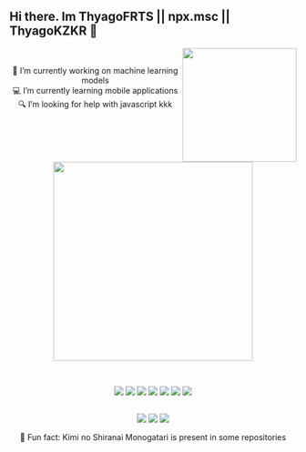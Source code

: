 <h2>Hi there. Im ThyagoFRTS || npx.msc || ThyagoKZKR 👋</h2>

<a href = "#"> <img src="https://c.tenor.com/JyKiDmc-IB0AAAAC/coffee.gif" width="200" align="right"></a>	
<div>
<br>
	
<p align="center">
🔭 I’m currently working on machine learning models
<br>
💻 I’m currently learning mobile applications
<br>
🔍 I’m looking for help with javascript kkk
</p>
<br>
</div>

##

<p align="center">
	<a href = "#"><img src="https://c.tenor.com/zvWdei-o1BIAAAAC/anime.gif" width="350" ></a>
</p>
<br>
<div>
	<p align="center">
		<a href= "https://www.javascript.com/"><img src="https://img.shields.io/badge/JavaScript-FFCC33?style=for-the-badge&logo=javascript&logoColor=000000"></a>
        	<a href = "https://docs.microsoft.com/pt-br/cpp/cpp/?view=msvc-170"><img src="https://img.shields.io/badge/c%2B%2B-2d2a55?style=for-the-badge&logo=cplusplus&logoColor=white"></a>
		<a href = "https://www.python.org/"><img src="https://img.shields.io/badge/Python-00599C?style=for-the-badge&logo=python&logoColor=ffda61"></a>
        	<a href = "https://kotlinlang.org/"><img src="https://img.shields.io/badge/Kotlin-9966FF?&style=for-the-badge&logo=kotlin&logoColor=white"></a>
		<a href = "https://kotlinlang.org/"><img src="https://img.shields.io/badge/Java-ffffff?&style=for-the-badge&logo=java&logoColor=red"></a>
		<a href = "https://www.typescriptlang.org/"><img src="https://img.shields.io/badge/Typescript-082e5e?&style=for-the-badge&logo=typescript&logoColor=0076c7"></a>
		<a href = "https://reactnative.dev/"><img src="https://img.shields.io/badge/React Native-20232a?&style=for-the-badge&logo=react&logoColor=61dafb"></a>
	</p>
</div>	

##

<div>
	<p align="center">
		<a href= "kzkr.thyago@gmail.com"><img src="https://img.shields.io/badge/gmail-c3221f?style=for-the-badge&logo=gmail&logoColor=white"></a>
        	<a href = "https://discord.gg/hxURAenW"><img src="https://img.shields.io/badge/Discord-2d2a55?style=for-the-badge&logo=discord&logoColor=white"></a>
		<a href = "https://www.youtube.com/channel/UC2v6yEKAgPjfH1p3EEJDGAw"><img src="https://img.shields.io/badge/Youtube-ffffff?style=for-the-badge&logo=youtube&logoColor=ff0000"></a>
	</p>
</div>
		
<p align="center">
📌 Fun fact: Kimi no Shiranai Monogatari is present in some repositories
</p>


